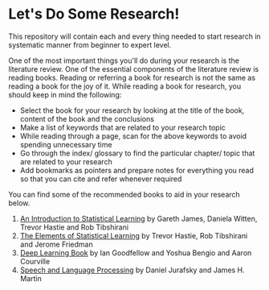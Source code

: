 # Let's Do Some Research!
This repository will contain each and every thing needed to start research in systematic manner from beginner to expert level.

One of the most important things you'll do during your research is the literature review. One of the essential components of the literature review is reading books. Reading or referring a book for research is not the same as reading a book for the joy of it. While reading a book for research, you should keep in mind the following:
- Select the book for your research by looking at the title of the book, content of the book and the conclusions
- Make a list of keywords that are related to your research topic
- While reading through a page, scan for the above keywords to avoid spending unnecessary time
- Go through the index/ glossary to find the particular chapter/ topic that are related to your research
- Add bookmarks as pointers and prepare notes for everything you read so that you can cite and refer whenever required


You can find some of the recommended books to aid in your research below.

1. [An Introduction to Statistical Learning](http://faculty.marshall.usc.edu/gareth-james/ISL/) by Gareth James, Daniela Witten, Trevor Hastie and Rob Tibshirani
2. [The Elements of Statistical Learning](https://web.stanford.edu/~hastie/ElemStatLearn/) by Trevor Hastie, Rob Tibshirani and Jerome Friedman
3. [Deep Learning Book](http://www.deeplearningbook.org/) by Ian Goodfellow and Yoshua Bengio and Aaron Courville
4. [Speech and Language Processing](https://web.stanford.edu/~jurafsky/slp3/ed3book.pdf) by Daniel Jurafsky and James H. Martin

